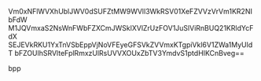 Vm0xNFlWVXhUblJWV0dSUFZtMW9WVll3WkRSV01XeFZVVzVrVm1KR2NIbFdW
M1JQVmxaS2NsWnFWbFZXCmJWSklXVlZrUzFOV1JuSlViRnBUQ21KRldYcFdX
SEJEVkRKU1YxTnVSbEppVjNoVFEyeGFSVkZVVmxKTgpiVkl6V1ZWa1MyUldT
bFZOUlhSRVlteFplRmxzUlRsUVVXOUxZbTV3YmdvS1ptdHIKCnBveg==

bpp